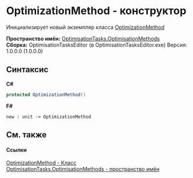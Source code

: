 # OptimizationMethod - конструктор
 

Инициализирует новый экземпляр класса <a href="T_OptimisationTasks_OptimisationMethods_OptimizationMethod">OptimizationMethod</a>

**Пространство имён:**&nbsp;<a href="N_OptimisationTasks_OptimisationMethods">OptimisationTasks.OptimisationMethods</a><br />**Сборка:**&nbsp;OptimisationTasksEditor (в OptimisationTasksEditor.exe) Версия: 1.0.0.0 (1.0.0.0)

## Синтаксис

**C#**<br />
``` C#
protected OptimizationMethod()
```

**F#**<br />
``` F#
new : unit -> OptimizationMethod
```


## См. также


#### Ссылки
<a href="T_OptimisationTasks_OptimisationMethods_OptimizationMethod">OptimizationMethod - Класс</a><br /><a href="N_OptimisationTasks_OptimisationMethods">OptimisationTasks.OptimisationMethods - пространство имён</a><br />
